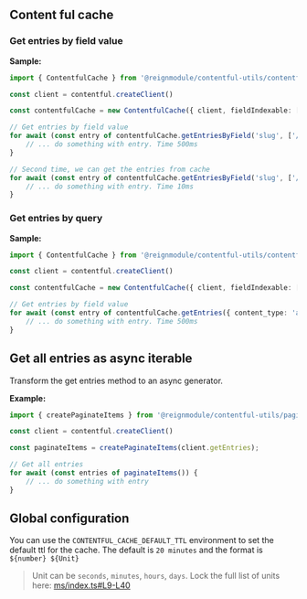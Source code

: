 
## Content ful cache

### Get entries by field value

**Sample:**

```ts
import { ContentfulCache } from '@reignmodule/contentful-utils/contentful-cache'

const client = contentful.createClient()

const contentfulCache = new ContentfulCache({ client, fieldIndexable: ['slug'] });

// Get entries by field value
for await (const entry of contentfulCache.getEntriesByField('slug', ['/home', '/article/123', '/article/456'])) {
    // ... do something with entry. Time 500ms
}

// Second time, we can get the entries from cache
for await (const entry of contentfulCache.getEntriesByField('slug', ['/home', '/article/123', '/article/456'])) {
    // ... do something with entry. Time 10ms
}
```

### Get entries by query


**Sample:**

```ts
import { ContentfulCache } from '@reignmodule/contentful-utils/contentful-cache'

const client = contentful.createClient()

const contentfulCache = new ContentfulCache({ client, fieldIndexable: ['slug'] });

// Get entries by field value
for await (const entry of contentfulCache.getEntries({ content_type: 'articles', 'fields.type[in]': 'vip' })) {
    // ... do something with entry. Time 500ms
}
```


## Get all entries as async iterable

Transform the get entries method to an async generator.

**Example:**

```ts
import { createPaginateItems } from '@reignmodule/contentful-utils/paginate-items'

const client = contentful.createClient()

const paginateItems = createPaginateItems(client.getEntries);

// Get all entries
for await (const entries of paginateItems()) {
    // ... do something with entry
}
```

## Global configuration

You can use the `CONTENTFUL_CACHE_DEFAULT_TTL` environment to set the default ttl for the cache. The default is `20 minutes` and the format is `${number} ${Unit}`

> Unit can be `seconds`, `minutes`, `hours`, `days`. Lock the full list of units here: [ms/index.ts#L9-L40](https://github.com/vercel/ms/blob/master/src/index.ts#L9-L40)
